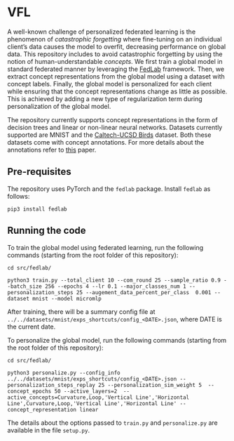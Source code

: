 # VFL
A well-known challenge of personalized federated learning is the phenomenon of *catastrophic forgetting* where fine-tuning on an individual client’s data causes the model to overfit, decreasing performance on global data. This repository includes to avoid catastrophic forgetting by using the notion of human-understandable *concepts*. We first train a global model in standard federated manner by leveraging the [FedLab](https://github.com/SMILELab-FL/FedLab) framework. Then, we extract concept representations from the global model using a dataset with concept labels. Finally, the global model is personalized for each client while ensuring that the concept representations change as little as possible. This is achieved by adding a new type of regularization term during personalization of the global model. 

The repository currently supports concept representations in the form of decision trees and linear or non-linear neural networks. Datasets currently supported are MNIST and the [Caltech-UCSD Birds](https://www.vision.caltech.edu/datasets/cub_200_2011/) dataset. Both these datasets come with concept annotations. For more details about the annotations refer to [this](https://arxiv.org/abs/2209.11222) paper.


## Pre-requisites
The repository uses PyTorch and the `fedlab` package. Install `fedlab` as follows:
```
pip3 install fedlab
```

## Running the code
To train the global model using federated learning, run the following commands (starting from the root folder of this repository):

```
cd src/fedlab/

python3 train.py --total_client 10 --com_round 25 --sample_ratio 0.9 --batch_size 256 --epochs 4 --lr 0.1 --major_classes_num 1 --personalization_steps 25 --augement_data_percent_per_class  0.001 --dataset mnist --model micromlp
```

After training, there will be a summary config file at `../../datasets/mnist/exps_shortcuts/config_<DATE>.json`, where DATE is the current date.

To personalize the global model, run the following commands (starting from the root folder of this repository):

```
cd src/fedlab/

python3 personalize.py --config_info  ../../datasets/mnist/exps_shortcuts/config_<DATE>.json --personalization_steps_replay 25 --personalization_sim_weight 5  --concept_epochs 50 --active_layers=2  --active_concepts=Curvature,Loop,'Vertical Line','Horizontal Line',Curvature,Loop,'Vertical Line','Horizontal Line' --concept_representation linear
```

The details about the options passed to `train.py` and `personalize.py` are available in the file `setup.py`.